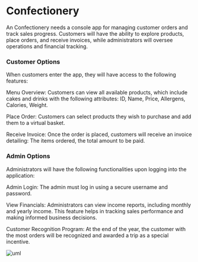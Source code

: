 
# Confectionery

An Confectionery needs a console app for managing customer orders and track sales progress. Customers will have the ability to explore products, place orders, and receive invoices, while administrators will oversee operations and financial tracking.

### Customer Options
When customers enter the app, they will have access to the following features:

Menu Overview: Customers can view all available products, which include cakes and drinks with the following attributes: ID, Name, Price, Allergens, Calories, Weight.

Place Order: Customers can select products they wish to purchase and add them to a virtual basket.

Receive Invoice: Once the order is placed, customers will receive an invoice detailing: The items ordered, the total amount to be paid.

 ### Admin Options
Administrators will have the following functionalities upon logging into the application:

Admin Login: The admin must log in using a secure username and password.

View Financials: Administrators can view income reports, including monthly and yearly income.
This feature helps in tracking sales performance and making informed business decisions.

Customer Recognition Program:
At the end of the year, the customer with the most orders will be recognized and awarded a trip as a special incentive.


![uml](https://github.com/user-attachments/assets/a861a701-d326-4500-8140-ced3e1d0d891)
